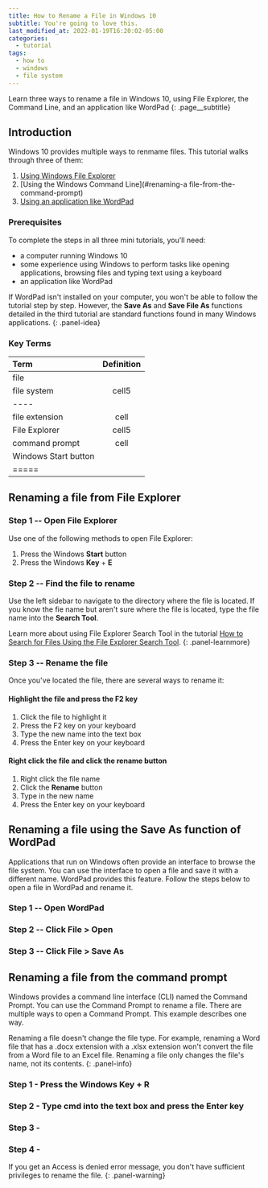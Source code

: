```yaml
---
title: How to Rename a File in Windows 10
subtitle: You're going to love this.
last_modified_at: 2022-01-19T16:20:02-05:00
categories:
  - tutorial
tags:
  - how to
  - windows
  - file system
---
```


Learn three ways to rename a file in Windows 10, using File Explorer, the Command Line, and an application like WordPad
{: .page__subtitle}

## Introduction

Windows 10 provides multiple ways to renmame files. This tutorial walks through three of them:

1.  [Using Windows File Explorer](#renaming-a-file-from-file-explorer)
2.  [Using the Windows Command Line](#renaming-a file-from-the-command-prompt)
3.  [Using an application like WordPad](#renaming-a-file-using-the-save-as-function-of-wordpad)

### Prerequisites

To complete the steps in all three mini tutorials, you'll need:

*  a computer running Windows 10
*  some experience using Windows to perform tasks like opening applications, browsing files and typing text using a keyboard 
*  an application like WordPad

If WordPad isn't installed on your computer, you won't be able to follow the tutorial step by step. However, the **Save As** and **Save File As** functions detailed in the third tutorial are standard functions found in many Windows applications. 
{: .panel-idea}

### Key Terms

| Term    | Definition |
|:--------|:----------:|
| file    |            |
| file system   | cell5|
|----
| file extension | cell|
| File Explorer | cell5|
| command prompt | cell|
| Windows Start button |
|=====



## Renaming a file from File Explorer



### Step 1 -- Open File Explorer

Use one of the following methods to open File Explorer:

1.  Press the Windows **Start** button
2.  Press the Windows **Key** + **E**

### Step 2 -- Find the file to rename
Use the left sidebar to navigate to the directory where the file is located. If you know the fie name but aren't sure where the file is located, type the file name into the **Search Tool**. 

Learn more about using File Explorer Search Tool in the tutorial [How to Search for Files Using the File Explorer Search Tool](https://).
{: .panel-learnmore}

### Step 3 -- Rename the file

Once you've located the file, there are several ways to rename it:

#### Highlight the file and press the F2 key

1.  Click the file to highlight it
2.  Press the F2 key on your keyboard
3.  Type the new name into the text box
4.  Press the Enter key on your keyboard

#### Right click the file and click the rename button

1. Right click the file name
2. Click the **Rename** button
3. Type in the new name
4. Press the Enter key on your keyboard

## Renaming a file using the Save As function of WordPad

Applications that run on Windows often provide an interface to browse the file system. You can use the interface to open a file and save it with a different name. WordPad provides this feature. Follow the steps below to open a file in WordPad and rename it.  

### Step 1 -- Open WordPad
### Step 2 -- Click File > Open
### Step 3 -- Click File > Save As


## Renaming a file from the command prompt

Windows provides a command line interface (CLI) named the Command Prompt. You can use the Command Prompt to rename a file. There are multiple ways to open a Command Prompt. This example describes one way.

Renaming a file doesn't change the file type. For example, renaming a Word file that has a .docx extension with a .xlsx extension won't convert the file from a Word file to an Excel file. Renaming a file only changes the file's name, not its contents.
{: .panel-info}

### Step 1 - Press the Windows Key + R
### Step 2 - Type cmd into the text box and press the Enter key 
### Step 3 - 
### Step 4 - 

If you get an Access is denied error message, you don't have sufficient privileges to rename the file.
{: .panel-warning}
